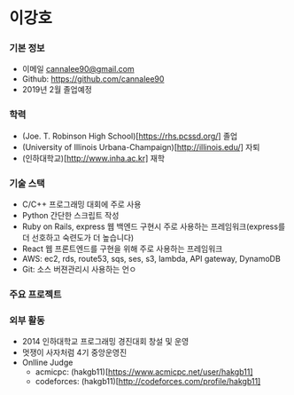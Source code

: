 # 이강호

### 기본 정보

- 이메일 cannalee90@gmail.com
- Github: https://github.com/cannalee90
- 2019년 2월 졸업예정

### 학력
- (Joe. T. Robinson High School)[https://rhs.pcssd.org/] 졸업
- (University of Illinois Urbana-Champaign)[http://illinois.edu/] 자퇴
- (인하대학교)[http://www.inha.ac.kr] 재학

### 기술 스택
- C/C++ 프로그래밍 대회에 주로 사용
- Python 간단한 스크립트 작성
- Ruby on Rails, express 웹 백엔드 구현시 주로 사용하는 프레임워크(express를 더 선호하고 숙련도가 더 높습니다)
- React 웹 프론트엔드를 구현을 위해 주로 사용하는 프레임워크
- AWS: ec2, rds, route53, sqs, ses, s3, lambda, API gateway, DynamoDB
- Git: 소스 버젼관리시 사용하는 언ㅇ

### 주요 프로젝트

### 외부 활동
- 2014 인하대학교 프로그래밍 경진대회 창설 및 운영
- 멋쟁이 사자처럼 4기 중앙운영진
- Onlline Judge
  - acmicpc: (hakgb11)[https://www.acmicpc.net/user/hakgb11]
  - codeforces: (hakgb11)[http://codeforces.com/profile/hakgb11]

